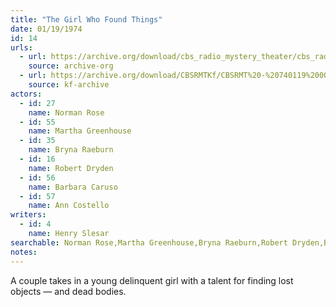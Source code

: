 ```yaml
---
title: "The Girl Who Found Things"
date: 01/19/1974
id: 14
urls: 
  - url: https://archive.org/download/cbs_radio_mystery_theater/cbs_radio_mystery_theater-0001-0050.zip/cbs_radio_mystery_theater-0001-0050%2Fcbsrmt_0014_the_girl_who_found_things.mp3
    source: archive-org
  - url: https://archive.org/download/CBSRMTKf/CBSRMT%20-%20740119%200014%20The%20Girl%20Who%20Found%20Things_kf.mp3
    source: kf-archive
actors:  
  - id: 27
    name: Norman Rose  
  - id: 55
    name: Martha Greenhouse  
  - id: 35
    name: Bryna Raeburn  
  - id: 16
    name: Robert Dryden  
  - id: 56
    name: Barbara Caruso  
  - id: 57
    name: Ann Costello
writers:  
  - id: 4
    name: Henry Slesar
searchable: Norman Rose,Martha Greenhouse,Bryna Raeburn,Robert Dryden,Barbara Caruso,Ann Costello Henry Slesar
notes:  
---
```

A couple takes in a young delinquent girl with a talent for finding lost objects — and dead bodies.
